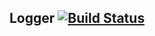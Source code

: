 ## Logger [![Build Status](https://travis-ci.com/oshkola/Logger.svg?branch=main)](https://travis-ci.com/oshkola/Logger)